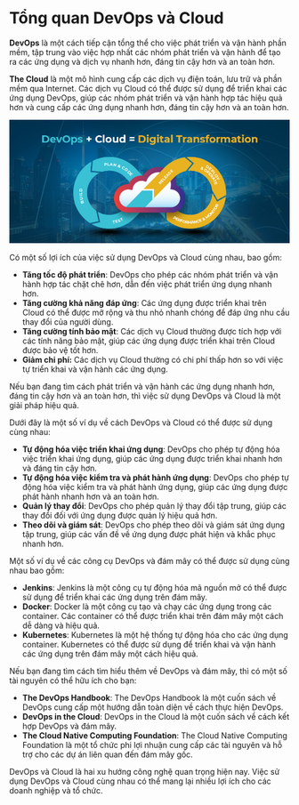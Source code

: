 # Tổng quan DevOps và Cloud

**DevOps** là một cách tiếp cận tổng thể cho việc phát triển và vận hành phần mềm, tập trung vào việc hợp nhất các nhóm phát triển và vận hành để tạo ra các ứng dụng và dịch vụ nhanh hơn, đáng tin cậy hơn và an toàn hơn.

**The Cloud** là một mô hình cung cấp các dịch vụ điện toán, lưu trữ và phần mềm qua Internet. Các dịch vụ Cloud có thể được sử dụng để triển khai các ứng dụng DevOps, giúp các nhóm phát triển và vận hành hợp tác hiệu quả hơn và cung cấp các ứng dụng nhanh hơn, đáng tin cậy hơn và an toàn hơn.

![img](../Image/Devops-And-Cloud.jpg)

Có một số lợi ích của việc sử dụng DevOps và Cloud cùng nhau, bao gồm:

- **Tăng tốc độ phát triển**: DevOps cho phép các nhóm phát triển và vận hành hợp tác chặt chẽ hơn, dẫn đến việc phát triển ứng dụng nhanh hơn.
- **Tăng cường khả năng đáp ứng**: Các ứng dụng được triển khai trên Cloud có thể được mở rộng và thu nhỏ nhanh chóng để đáp ứng nhu cầu thay đổi của người dùng.
- **Tăng cường tính bảo mật**: Các dịch vụ Cloud thường được tích hợp với các tính năng bảo mật, giúp các ứng dụng được triển khai trên Cloud được bảo vệ tốt hơn.
- **Giảm chi phí:** Các dịch vụ Cloud thường có chi phí thấp hơn so với việc tự triển khai và vận hành các ứng dụng.

Nếu bạn đang tìm cách phát triển và vận hành các ứng dụng nhanh hơn, đáng tin cậy hơn và an toàn hơn, thì việc sử dụng DevOps và Cloud là một giải pháp hiệu quả.

Dưới đây là một số ví dụ về cách DevOps và Cloud có thể được sử dụng cùng nhau:

- **Tự động hóa việc triển khai ứng dụng**: DevOps cho phép tự động hóa việc triển khai ứng dụng, giúp các ứng dụng được triển khai nhanh hơn và đáng tin cậy hơn.
- **Tự động hóa việc kiểm tra và phát hành ứng dụng**: DevOps cho phép tự động hóa việc kiểm tra và phát hành ứng dụng, giúp các ứng dụng được phát hành nhanh hơn và an toàn hơn.
- **Quản lý thay đổi**: DevOps cho phép quản lý thay đổi tập trung, giúp các thay đổi đối với ứng dụng được quản lý hiệu quả hơn.
- **Theo dõi và giám sát**: DevOps cho phép theo dõi và giám sát ứng dụng tập trung, giúp các vấn đề về ứng dụng được phát hiện và khắc phục nhanh hơn.

Một số ví dụ về các công cụ DevOps và đám mây có thể được sử dụng cùng nhau bao gồm:

- **Jenkins**: Jenkins là một công cụ tự động hóa mã nguồn mở có thể được sử dụng để triển khai các ứng dụng trên đám mây.
- **Docker**: Docker là một công cụ tạo và chạy các ứng dụng trong các container. Các container có thể được triển khai trên đám mây một cách dễ dàng và hiệu quả.
- **Kubernetes**: Kubernetes là một hệ thống tự động hóa cho các ứng dụng container. Kubernetes có thể được sử dụng để triển khai và vận hành các ứng dụng trên đám mây một cách hiệu quả.

Nếu bạn đang tìm cách tìm hiểu thêm về DevOps và đám mây, thì có một số tài nguyên có thể hữu ích cho bạn:

- **The DevOps Handbook**: The DevOps Handbook là một cuốn sách về DevOps cung cấp một hướng dẫn toàn diện về cách thực hiện DevOps.
- **DevOps in the Cloud**: DevOps in the Cloud là một cuốn sách về cách kết hợp DevOps và đám mây.
- **The Cloud Native Computing Foundation**: The Cloud Native Computing Foundation là một tổ chức phi lợi nhuận cung cấp các tài nguyên và hỗ trợ cho các dự án liên quan đến đám mây gốc.

DevOps và Cloud là hai xu hướng công nghệ quan trọng hiện nay. Việc sử dụng DevOps và Cloud cùng nhau có thể mang lại nhiều lợi ích cho các doanh nghiệp và tổ chức.